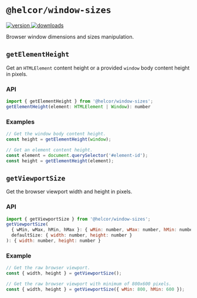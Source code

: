 # `@helcor/window-sizes`

<a href="https://npmjs.org/package/@helcor/window-sizes">
  <img src="https://img.shields.io/npm/v/@helcor/window-sizes.svg" alt="version" />
</a>
<a href="https://npmjs.org/package/@helcor/window-sizes">
  <img src="https://img.shields.io/npm/dm/@helcor/window-sizes.svg" alt="downloads" />
</a>

Browser window dimensions and sizes manipulation.

## `getElementHeight`

Get an `HTMLElement` content height or a provided `window` body content height
in pixels.

### API

```js
import { getElementHeight } from '@helcor/window-sizes';
getElementHeight(element: HTMLElement | Window): number
```

### Examples

```js
// Get the window body content height.
const height = getElementHeight(window);

// Get an element content height.
const element = document.querySelector('#element-id');
const height = getElementHeight(element);
```

## `getViewportSize`

Get the browser viewport width and height in pixels.

### API

```js
import { getViewportSize } from '@helcor/window-sizes';
getViewportSize(
  { wMin, wMax, hMin, hMax }: { wMin: number, wMax: number, hMin: number, hMax: number } = {},
  defaultSize: { width: number, height: number }
): { width: number, height: number }
```

### Example

```js
// Get the raw browser viewport.
const { width, height } = getViewportSize();

// Get the raw browser viewport with minimum of 800x600 pixels.
const { width, height } = getViewportSize({ wMin: 800, hMin: 600 });
```
